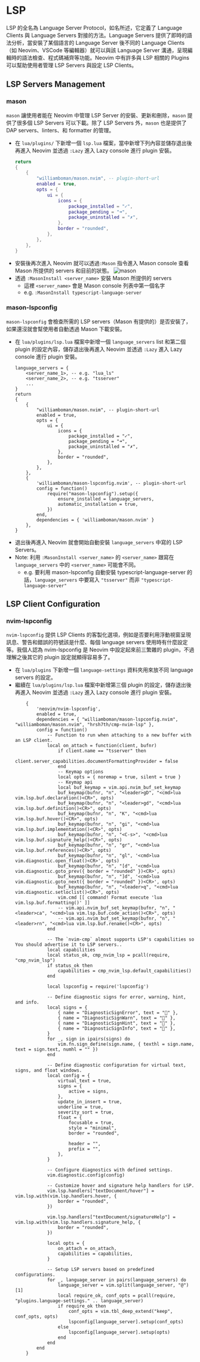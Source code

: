 # LSP
LSP 的全名為 Language Server Protocol，如名所述，它定義了 Language Clients 與 Language Servers 對接的方法。Language Servers 提供了即時的語法分析，當安裝了某個語言的 Language Server 後不同的 Language Clients （如 Neovim、VSCode 等編輯器）就可以與該 Language Server 溝通，呈現編輯時的語法檢查、程式碼補齊等功能。Neovim 中有許多與 LSP 相關的 Plugins 可以幫助使用者管理 LSP Servers 與設定 LSP Clients。

## LSP Servers Management
### mason
`mason` 讓使用者能在 Neovim 中管理 LSP Server 的安裝、更新和刪除，`mason` 提供了很多個 LSP Servers 可以下載。除了 LSP Servers 外，`mason` 也是提供了 DAP servers、linters、和 formatter 的管理。
- 在 `lua/plugins/` 下新增一個 `lsp.lua` 檔案，當中新增下列內容並儲存退出後再進入 Neovim 並透過 `:Lazy` 進入 Lazy console 進行 plugin 安裝。
    ``` lua
    return
    {
        {
            "williamboman/mason.nvim", -- plugin-short-url
            enabled = true,
            opts = {
                ui = {
                    icons = {
                        package_installed = "✓",
                        package_pending = "➜",
                        package_uninstalled = "✗",
                    },
                    border = "rounded",
                },
            },
        },
    }
    ```
- 安裝後再次進入 Neovim 就可以透過`:Mason` 指令進入 Mason console 查看 Mason 所提供的 servers 和目前的狀態。
    ![mason](../images/mason.png)
- 透過 `:MasonInstall <server_name>` 安裝 Mason 所提供的 servers 
    - 這裡 `<server_name>` 會是 Mason console 列表中第一個名字
    - e.g. `:MasonInstall typescript-language-server`
### mason-lspconfig
`mason-lspconfig` 會檢查所需的 LSP servers（Mason 有提供的）是否安裝了，如果還沒就會幫使用者自動透過 Mason 下載安裝。
- 在 `lua/plugins/lsp.lua` 檔案中新增一個 `language_servers` list 和第二個 plugin 的設定內容，儲存退出後再進入 Neovim 並透過 `:Lazy` 進入 Lazy console 進行 plugin 安裝。
    ```
    language_servers = {
        <server_name_1>, -- e.g. "lua_ls"
        <server_name_2>, -- e.g. "tsserver"
        ...
    }
    return
    {
        {
            "williamboman/mason.nvim", -- plugin-short-url
            enabled = true,
            opts = {
                ui = {
                    icons = {
                        package_installed = "✓",
                        package_pending = "➜",
                        package_uninstalled = "✗",
                    },
                    border = "rounded",
                },
            },
        },
        {
            'williamboman/mason-lspconfig.nvim', -- plugin-short-url
            config = function()
                require("mason-lspconfig").setup({
                    ensure_installed = language_servers,
                    automatic_installation = true,
                })
            end,
            dependencies = { 'williamboman/mason.nvim' }
        },
    }
    ```
- 退出後再進入 Neovim 就會開始自動安裝 `language_servers` 中寫的 LSP Servers。
- Note: 利用 `:MasonInstall <server_name>` 的 `<server_name>` 跟寫在 `language_servers` 中的 `<server_name>` 可能會不同。
    - e.g. 要利用 mason-lspconfig 自動安裝 typescript-language-server 的話，`language_servers` 中要寫入 `"tsserver"` 而非 `"typescript-language-server"`


## LSP Client Configuration
### nvim-lspconfig 
`nvim-lspconfig` 提供 LSP Clients 的客製化選項，例如是否要利用浮動視窗呈現訊息、警告和錯誤的符號該是什麼、每個 language servers 使用時有什麼設定等。我個人認為 nvim-lspconfig 是 Neovim 中設定起來前三繁雜的 plugin，不過理解之後其它的 plugin 設定就顯得容易多了。
- 在 `lua/plugins` 下新增一個 `language-settings` 資料夾用來放不同 language servers 的設定。
- 繼續在 `lua/plugins/lsp.lua` 檔案中新增第三個 plugin 的設定，儲存退出後再進入 Neovim 並透過 `:Lazy` 進入 Lazy console 進行 plugin 安裝。
    ```
        {
            'neovim/nvim-lspconfig',
            enabled = true,
            dependencies = { "williamboman/mason-lspconfig.nvim", "williamboman/mason.nvim", "hrsh7th/cmp-nvim-lsp" },
            config = function()
                -- Function to run when attaching to a new buffer with an LSP client.
                local on_attach = function(client, bufnr)
                    if client.name == "tsserver" then
                        client.server_capabilities.documentFormattingProvider = false
                    end
                    -- Keymap options
                    local opts = { noremap = true, silent = true }
                    -- Keymap api
                    local buf_keymap = vim.api.nvim_buf_set_keymap
                    buf_keymap(bufnr, "n", "<leader>gD", "<cmd>lua vim.lsp.buf.declaration()<CR>", opts)
                    buf_keymap(bufnr, "n", "<leader>gd", "<cmd>lua vim.lsp.buf.definition()<CR>", opts)
                    buf_keymap(bufnr, "n", "K", "<cmd>lua vim.lsp.buf.hover()<CR>", opts)
                    buf_keymap(bufnr, "n", "gi", "<cmd>lua vim.lsp.buf.implementation()<CR>", opts)
                    buf_keymap(bufnr, "n", "<C-s>", "<cmd>lua vim.lsp.buf.signature_help()<CR>", opts)
                    buf_keymap(bufnr, "n", "gr", "<cmd>lua vim.lsp.buf.references()<CR>", opts)
                    buf_keymap(bufnr, "n", "gl", '<cmd>lua vim.diagnostic.open_float()<CR>', opts)
                    buf_keymap(bufnr, "n", "[d", '<cmd>lua vim.diagnostic.goto_prev({ border = "rounded" })<CR>', opts)
                    buf_keymap(bufnr, "n", "]d", '<cmd>lua vim.diagnostic.goto_next({ border = "rounded" })<CR>', opts)
                    buf_keymap(bufnr, "n", "<leader>q", "<cmd>lua vim.diagnostic.setloclist()<CR>", opts)
                    vim.cmd [[ command! Format execute 'lua vim.lsp.buf.formatting()' ]]
                    -- vim.api.nvim_buf_set_keymap(bufnr, "n", "<leader>ca", "<cmd>lua vim.lsp.buf.code_action()<CR>", opts)
                    -- vim.api.nvim_buf_set_keymap(bufnr, "n", "<leader>rn", "<cmd>lua vim.lsp.buf.rename()<CR>", opts)
                end

                -- The `nvim-cmp` almost supports LSP's capabilities so You should advertise it to LSP servers..
                local capabilities
                local status_ok, cmp_nvim_lsp = pcall(require, "cmp_nvim_lsp")
                if status_ok then
                    capabilities = cmp_nvim_lsp.default_capabilities()
                end

                local lspconfig = require('lspconfig')

                -- Define diagnostic signs for error, warning, hint, and info.
                local signs = {
                    { name = "DiagnosticSignError", text = "" },
                    { name = "DiagnosticSignWarn", text = "" },
                    { name = "DiagnosticSignHint", text = "" },
                    { name = "DiagnosticSignInfo", text = "" },
                }
                for _, sign in ipairs(signs) do
                    vim.fn.sign_define(sign.name, { texthl = sign.name, text = sign.text, numhl = "" })
                end

                -- Define diagnostic configuration for virtual text, signs, and float windows.
                local config = {
                    virtual_text = true,
                    signs = {
                        active = signs,
                    },
                    update_in_insert = true,
                    underline = true,
                    severity_sort = true,
                    float = {
                        focusable = true,
                        style = "minimal",
                        border = "rounded",

                        header = "",
                        prefix = "",
                    },
                }

                -- Configure diagnostics with defined settings.
                vim.diagnostic.config(config)

                -- Customize hover and signature help handlers for LSP.
                vim.lsp.handlers["textDocument/hover"] = vim.lsp.with(vim.lsp.handlers.hover, {
                    border = "rounded",
                })

                vim.lsp.handlers["textDocument/signatureHelp"] = vim.lsp.with(vim.lsp.handlers.signature_help, {
                    border = "rounded",
                })

                local opts = {
                    on_attach = on_attach,
                    capabilities = capabilities,
                }

                -- Setup LSP servers based on predefined configurations.
                for _, language_server in pairs(language_servers) do
                    language_server = vim.split(language_server, "@")[1]
                    local require_ok, conf_opts = pcall(require, "plugins.language-settings." .. language_server)
                    if require_ok then
                        conf_opts = vim.tbl_deep_extend("keep", conf_opts, opts)
                        lspconfig[language_server].setup(conf_opts)
                    else
                        lspconfig[language_server].setup(opts)
                    end
                end
            end
        }
    ```

